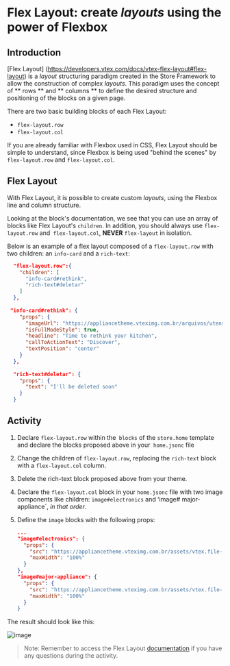 # Flex Layout: create _layouts_ using the power of Flexbox

## Introduction

[Flex Layout] (https://developers.vtex.com/docs/vtex-flex-layout#flex-layout) is a _layout_ structuring paradigm created in the Store Framework to allow the construction of complex _layouts_. This paradigm uses the concept of ** rows ** and ** columns ** to define the desired structure and positioning of the blocks on a given page.

There are two basic building blocks of each Flex Layout:

- `flex-layout.row`
- `flex-layout.col`

If you are already familiar with Flexbox used in CSS, Flex Layout should be simple to understand, since Flexbox is being used "behind the scenes" by `flex-layout.row` and `flex-layout.col`.

## Flex Layout

With Flex Layout, it is possible to create custom _layouts_, using the Flexbox line and column structure.

Looking at the block's documentation, we see that you can use an array of blocks like Flex Layout's `children`. In addition, you should always use `flex-layout.row` and` flex-layout.col`, **NEVER** `flex-layout` in isolation.

Below is an example of a flex layout composed of a `flex-layout.row` with two children: an `info-card` and a `rich-text`:

```json
  "flex-layout.row":{
    "children": [
      "info-card#rethink",
      "rich-text#deletar"
    ]
  },
  
 "info-card#rethink": {
    "props": {
      "imageUrl": "https://appliancetheme.vteximg.com.br/arquivos/utensilios-cozinha-min.png",
      "isFullModeStyle": true,
      "headline": "Time to rethink your kitchen",
      "callToActionText": "Discover",
      "textPosition": "center"
    }
  },
  
  "rich-text#deletar": {
    "props": {
      "text": "I'll be deleted soon"
    }
  }
```

## Activity

1. Declare `flex-layout.row` within the` blocks` of the `store.home` template and declare the blocks proposed above in your` home.jsonc` file
2. Change the children of `flex-layout.row`, replacing the `rich-text` block with a `flex-layout.col` column.
3. Delete the rich-text block proposed above from your theme.
4. Declare the `flex-layout.col` block in your `home.jsonc` file with two image components like children: `image#electronics` and ʻimage# major-appliance`, *in that order*.
5. Define the `image` blocks with the following props:

    ```json
    ...
    "image#electronics": {
      "props": {
        "src": "https://appliancetheme.vteximg.com.br/assets/vtex.file-manager-graphql/images/electronics_banner___25d69b49f8224b369375e68513b4d593.png",
        "maxWidth": "100%"
      }
    },
    "image#major-appliance": {
      "props": {
        "src": "https://appliancetheme.vteximg.com.br/assets/vtex.file-manager-graphql/images/major_appliance_banner___bb10093866a127345ddfbcca3efa5022.png",
        "maxWidth": "100%"
      }
    }
    ```

The result should look like this:

![image](https://user-images.githubusercontent.com/12139385/70185681-0c5ed300-16c9-11ea-9260-b88179b508f2.png)

> Note: Remember to access the Flex Layout [documentation](https://developers.vtex.com/docs/vtex-flex-layout#flex-layout) if you have any questions during the activity.